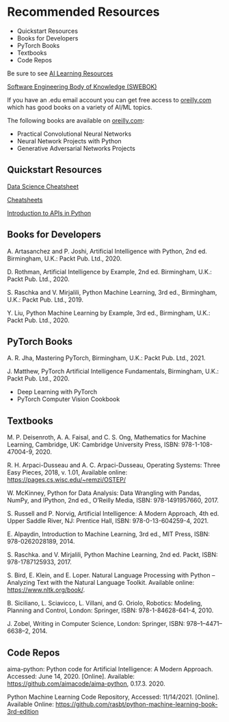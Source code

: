 # Recommended Resources

<!-- MarkdownTOC -->

- Quickstart Resources
- Books for Developers
- PyTorch Books
- Textbooks
- Code Repos

<!-- /MarkdownTOC -->

Be sure to see [AI Learning Resources](https://aicoder.medium.com/ai-learning-resources-b49da21fd3b8)

[Software Engineering Body of Knowledge (SWEBOK)](https://www.computer.org/education/bodies-of-knowledge/software-engineering)

If you have an .edu email account you can get free access to [oreilly.com](https://www.oreilly.com/) which has  good books on a variety of AI/ML topics.

The following books are available on  [oreilly.com](https://www.oreilly.com/):

- Practical Convolutional Neural Networks
- Neural Network Projects with Python
- Generative Adversarial Networks Projects


## Quickstart Resources

[Data Science Cheatsheet](https://github.com/aaronwangy/Data-Science-Cheatsheet)

[Cheatsheets](https://github.com/Neklaustares-tPtwP/Resources/tree/main/Cheat%20Sheets)

[Introduction to APIs in Python](https://towardsdatascience.com/quick-fire-guide-to-apis-in-python-891dd98c8877?source=rss----7f60cf5620c9---4)


## Books for Developers

A. Artasanchez and P. Joshi, Artificial Intelligence with Python, 2nd ed. Birmingham, U.K.: Packt Pub. Ltd., 2020.

D. Rothman, Artificial Intelligence by Example, 2nd ed. Birmingham, U.K.: Packt Pub. Ltd., 2020.

S. Raschka and V. Mirjalili, Python Machine Learning, 3rd ed., Birmingham, U.K.: Packt Pub. Ltd., 2019.

Y. Liu, Python Machine Learning by Example, 3rd ed., Birmingham, U.K.: Packt Pub. Ltd., 2020.


## PyTorch Books

A. R. Jha, Mastering PyTorch, Birmingham, U.K.: Packt Pub. Ltd., 2021.

J. Matthew, PyTorch Artificial Intelligence Fundamentals, Birmingham, U.K.: Packt Pub. Ltd., 2020.

- Deep Learning with PyTorch
- PyTorch Computer Vision Cookbook


## Textbooks

M. P. Deisenroth, A. A. Faisal, and C. S. Ong, Mathematics for Machine Learning, Cambridge, UK: Cambridge University Press, ISBN: 978-1-108-47004-9, 2020.

R. H. Arpaci-Dusseau and A. C. Arpaci-Dusseau, Operating Systems: Three Easy Pieces, 2018, v. 1.01, Available online: https://pages.cs.wisc.edu/~remzi/OSTEP/


W. McKinney, Python for Data Analysis: Data Wrangling with Pandas, NumPy, and IPython, 2nd ed., O’Reilly Media, ISBN: 978-1491957660, 2017.

S. Russell and P. Norvig, Artificial Intelligence: A Modern Approach, 4th ed. Upper Saddle River, NJ: Prentice Hall, ISBN: 978-0-13-604259-4, 2021.

E. Alpaydin, Introduction to Machine Learning, 3rd ed., MIT Press, ISBN: 978-0262028189, 2014.

S. Raschka. and V. Mirjalili, Python Machine Learning, 2nd ed. Packt, ISBN: 978-1787125933, 2017.

S. Bird, E. Klein, and E. Loper. Natural Language Processing with Python – Analyzing Text with the Natural Language Toolkit. Available online: https://www.nltk.org/book/.

B. Siciliano, L. Sciavicco, L. Villani, and G. Oriolo, Robotics: Modeling, Planning and Control, London: Springer, ISBN: 978-1-84628-641-4, 2010.

J. Zobel, Writing in Computer Science, London: Springer, ISBN: 978–1–4471–6638–2, 2014.


## Code Repos

aima-python: Python code for Artificial Intelligence: A Modern Approach. Accessed: June 14, 2020. [Online]. Available: https://github.com/aimacode/aima-python, 0.17.3. 2020.

Python Machine Learning Code Repository, Accessed: 11/14/2021. [Online].  Available Online: https://github.com/rasbt/python-machine-learning-book-3rd-edition

